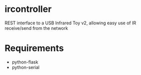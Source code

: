 # ircontroller
REST interface to a USB Infrared Toy v2, allowing easy use of IR receive/send from the network

# Requirements
- python-flask
- python-serial


